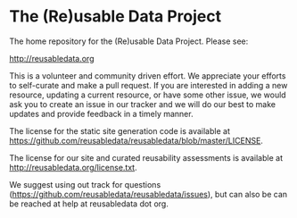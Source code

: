 # The (Re)usable Data Project

The home repository for the (Re)usable Data Project. Please see:

http://reusabledata.org

This is a volunteer and community driven effort. We appreciate your efforts to self-curate and make a pull request. If you are interested in adding a new resource, updating a current resource, or have some other issue, we would ask you to create an issue in our tracker and we will do our best to make updates and provide feedback in a timely manner.

The license for the static site generation code is available at https://github.com/reusabledata/reusabledata/blob/master/LICENSE.

The license for our site and curated reusability assessments is available at http://reusabledata.org/license.txt.

We suggest using out track for questions (https://github.com/reusabledata/reusabledata/issues), but can also be can be reached at help at reusabledata dot org.
